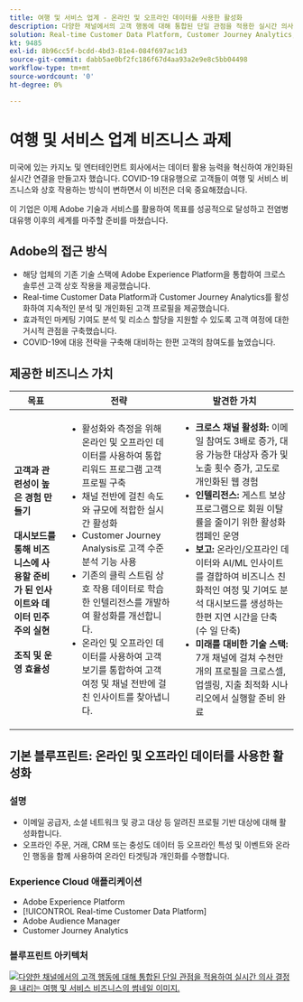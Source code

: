 ```yaml
---
title: 여행 및 서비스 업계 - 온라인 및 오프라인 데이터를 사용한 활성화
description: 다양한 채널에서의 고객 행동에 대해 통합된 단일 관점을 적용한 실시간 의사 결정.
solution: Real-time Customer Data Platform, Customer Journey Analytics, Analytics, Audience Manager, Experience Manager, Target
kt: 9485
exl-id: 8b96cc5f-bcdd-4bd3-81e4-084f697ac1d3
source-git-commit: dabb5ae0bf2fc186f67d4aa93a2e9e8c5bb04498
workflow-type: tm+mt
source-wordcount: '0'
ht-degree: 0%

---
```


# 여행 및 서비스 업계 비즈니스 과제

미국에 있는 카지노 및 엔터테인먼트 회사에서는 데이터 활용 능력을 혁신하여 개인화된 실시간 연결을 만들고자 했습니다.  COVID-19 대유행으로 고객들이 여행 및 서비스 비즈니스와 상호 작용하는 방식이 변하면서 이 비전은 더욱 중요해졌습니다.

이 기업은 이제 Adobe 기술과 서비스를 활용하여 목표를 성공적으로 달성하고 전염병 대유행 이후의 세계를 마주할 준비를 마쳤습니다.

## Adobe의 접근 방식

* 해당 업체의 기존 기술 스택에 Adobe Experience Platform을 통합하여 크로스 솔루션 고객 상호 작용을 제공했습니다.
* Real-time Customer Data Platform과 Customer Journey Analytics를 활성화하여 지속적인 분석 및 개인화된 고객 프로필을 제공했습니다.
* 효과적인 마케팅 기여도 분석 및 리소스 할당을 지원할 수 있도록 고객 여정에 대한 거시적 관점을 구축했습니다.
* COVID-19에 대응 전략을 구축해 대비하는 한편 고객의 참여도를 높였습니다.

## 제공한 비즈니스 가치

| 목표 | 전략 | 발견한 가치 |
|---|---|---|
| **고객과 관련성이 높은 경험 만들기&#x200B;**<br></br>**대시보드를 통해 비즈니스에 사용할 준비가 된 인사이트와 데이터 민주주의 실현&#x200B;**<br></br>**조직 및 운영 효율성**</ul> | <ul><li>활성화와 측정을 위해 온라인 및 오프라인 데이터를 사용하여 통합 리워드 프로그램 고객 프로필 구축</li><li>채널 전반에 걸친 속도와 규모에 적합한 실시간 활성화</li><li>Customer Journey Analysis로 고객 수준 분석 기능 사용</li><li>기존의 클릭 스트림 상호 작용 데이터로 학습한 인텔리전스를 개발하여 활성화를 개선합니다.</li><li>온라인 및 오프라인 데이터를 사용하여 고객 보기를 통합하여 고객 여정 및 채널 전반에 걸친 인사이트를 찾아냅니다.</li></ul> | <ul><li><strong> 크로스 채널 활성화: </strong>이메일 참여도 3배로 증가, 대응 가능한 대상자 증가 및 노출 횟수 증가, 고도로 개인화된 웹 경험 </li><li><strong>인텔리전스: </strong>게스트 보상 프로그램으로 회원 이탈률을 줄이기 위한 활성화 캠페인 운영</li><li><strong>보고: </strong>온라인/오프라인 데이터와 AI/ML 인사이트를 결합하여 비즈니스 친화적인 여정 및 기여도 분석 대시보드를 생성하는 한편 지연 시간을 단축(수 일 단축)</li><li><strong>미래를 대비한 기술 스택: </strong>7개 채널에 걸쳐 수천만 개의 프로필을 크로스셀, 업셀링, 지출 최적화 시나리오에서 실행할 준비 완료</li></ul> |

## 기본 블루프린트: 온라인 및 오프라인 데이터를 사용한 활성화

### 설명

<ul><li>이메일 공급자, 소셜 네트워크 및 광고 대상 등 알려진 프로필 기반 대상에 대해 활성화합니다.</li><li>오프라인 주문, 거래, CRM 또는 충성도 데이터 등 오프라인 특성 및 이벤트와 온라인 행동을 함께 사용하여 온라인 타겟팅과 개인화를 수행합니다.</li></li></ul>

### Experience Cloud 애플리케이션

<ul><li>Adobe Experience Platform</li><li>[!UICONTROL Real-time Customer Data Platform]</li><li>Adobe Audience Manager</li><li>Customer Journey Analytics</li></ul>

### 블루프린트 아키텍처

<a href="https://experienceleague.adobe.com/docs/blueprints-learn/architecture/audience-activation/platform-and-applications.html?lang=ko"><img alt="다양한 채널에서의 고객 행동에 대해 통합된 단일 관점을 적용하여 실시간 의사 결정을 내리는 여행 및 서비스 비즈니스의 썸네일 이미지." src="https://experienceleague.adobe.com/docs/blueprints-learn/assets/known_activation.svg" class="modal-image" /></a>
